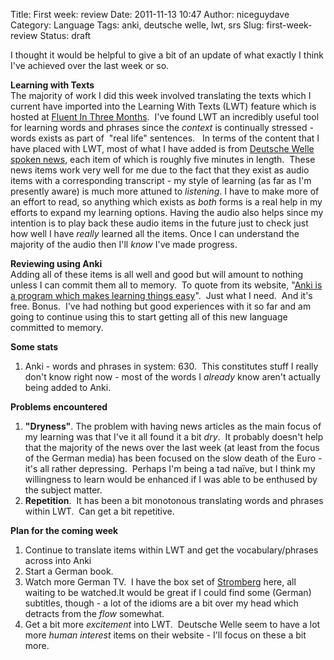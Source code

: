 Title: First week: review
Date: 2011-11-13 10:47
Author: niceguydave
Category: Language
Tags: anki, deutsche welle, lwt, srs
Slug: first-week-review
Status: draft

I thought it would be helpful to give a bit of an update of what exactly
I think I've achieved over the last week or so.

**Learning with Texts**  
The majority of work I did this week involved translating the texts
which I current have imported into the Learning With Texts (LWT) feature
which is hosted at [Fluent In Three
Months](http://www.fluentin3months.com/lwt/).  I've found LWT an
incredibly useful tool for learning words and phrases since the
*context* is continually stressed - words exists as part of  "real life"
sentences.   In terms of the content that I have placed with LWT, most
of what I have added is from [Deutsche Welle spoken
news](http://lingoschmingo.com/2011/11/02/learning-with-deutsche-welle-news/ "Learning with Deutsche Welle News"),
each item of which is roughly five minutes in length.  These news items
work very well for me due to the fact that they exist as audio items
with a corresponding transcript - my style of learning (as far as I'm
presently aware) is much more attuned to *listening*. I have to make
more of an effort to read, so anything which exists as *both* forms is a
real help in my efforts to expand my learning options. Having the audio
also helps since my intention is to play back these audio items in the
future just to check just how well I have *really* learned all the
items. Once I can understand the majority of the audio then I'll *know*
I've made progress.

**Reviewing using Anki**  
Adding all of these items is all well and good but will amount to
nothing unless I can commit them all to memory.  To quote from its
website, "[Anki is a program which makes learning things
easy](http://ankisrs.net/ "Anki")".  Just what I need.  And it's free.
Bonus.  I've had nothing but good experiences with it so far and am
going to continue using this to start getting all of this new language
committed to memory.

**Some stats**

1.  Anki - words and phrases in system: 630.  This constitutes stuff I
    really don't know right now - most of the words I *already* know
    aren't actually being added to Anki.

**Problems encountered**

1.  **"Dryness"**. The problem with having news articles as the main
    focus of my learning was that I've it all found it a bit *dry*.  It
    probably doesn't help that the majority of the news over the last
    week (at least from the focus of the German media) has been focused
    on the slow death of the Euro - it's all rather depressing.  Perhaps
    I'm being a tad naïve, but I think my willingness to learn would be
    enhanced if I was able to be enthused by the subject matter.
2.  **Repetition**.  It has been a bit monotonous translating words and
    phrases within LWT.  Can get a bit repetitive.

**Plan for the coming week**

1.  Continue to translate items within LWT and get the
    vocabulary/phrases across into Anki
2.  Start a German book.
3.  Watch more German TV.  I have the box set of
    [Stromberg](http://en.wikipedia.org/wiki/Stromberg_%28TV_series%29)
    here, all waiting to be watched.It would be great if I could find
    some (German) subtitles, though - a lot of the idioms are a bit over
    my head which detracts from the *flow* somewhat.
4.  Get a bit more *excitement* into LWT.  Deutsche Welle seem to have a
    lot more *human interest* items on their website - I'll focus on
    these a bit more.

